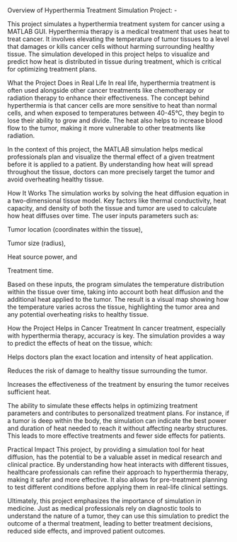 
Overview of Hyperthermia Treatment Simulation Project: -

This project simulates a hyperthermia treatment system for cancer using a MATLAB GUI. Hyperthermia therapy is a medical treatment that uses heat to treat cancer. It involves elevating the temperature of tumor tissues to a level that damages or kills cancer cells without harming surrounding healthy tissue. The simulation developed in this project helps to visualize and predict how heat is distributed in tissue during treatment, which is critical for optimizing treatment plans.

What the Project Does in Real Life
In real life, hyperthermia treatment is often used alongside other cancer treatments like chemotherapy or radiation therapy to enhance their effectiveness. The concept behind hyperthermia is that cancer cells are more sensitive to heat than normal cells, and when exposed to temperatures between 40-45°C, they begin to lose their ability to grow and divide. The heat also helps to increase blood flow to the tumor, making it more vulnerable to other treatments like radiation.

In the context of this project, the MATLAB simulation helps medical professionals plan and visualize the thermal effect of a given treatment before it is applied to a patient. By understanding how heat will spread throughout the tissue, doctors can more precisely target the tumor and avoid overheating healthy tissue.

How It Works
The simulation works by solving the heat diffusion equation in a two-dimensional tissue model. Key factors like thermal conductivity, heat capacity, and density of both the tissue and tumor are used to calculate how heat diffuses over time. The user inputs parameters such as:

Tumor location (coordinates within the tissue),

Tumor size (radius),

Heat source power, and

Treatment time.

Based on these inputs, the program simulates the temperature distribution within the tissue over time, taking into account both heat diffusion and the additional heat applied to the tumor. The result is a visual map showing how the temperature varies across the tissue, highlighting the tumor area and any potential overheating risks to healthy tissue.

How the Project Helps in Cancer Treatment
In cancer treatment, especially with hyperthermia therapy, accuracy is key. The simulation provides a way to predict the effects of heat on the tissue, which:

Helps doctors plan the exact location and intensity of heat application.

Reduces the risk of damage to healthy tissue surrounding the tumor.

Increases the effectiveness of the treatment by ensuring the tumor receives sufficient heat.

The ability to simulate these effects helps in optimizing treatment parameters and contributes to personalized treatment plans. For instance, if a tumor is deep within the body, the simulation can indicate the best power and duration of heat needed to reach it without affecting nearby structures. This leads to more effective treatments and fewer side effects for patients.

Practical Impact
This project, by providing a simulation tool for heat diffusion, has the potential to be a valuable asset in medical research and clinical practice. By understanding how heat interacts with different tissues, healthcare professionals can refine their approach to hyperthermia therapy, making it safer and more effective. It also allows for pre-treatment planning to test different conditions before applying them in real-life clinical settings.

Ultimately, this project emphasizes the importance of simulation in medicine. Just as medical professionals rely on diagnostic tools to understand the nature of a tumor, they can use this simulation to predict the outcome of a thermal treatment, leading to better treatment decisions, reduced side effects, and improved patient outcomes.

